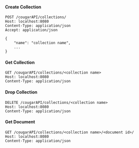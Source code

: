 #### Create Collection
```
POST /cougarAPI/collections/ 
Host: localhost:8080
Content-Type: application/json
Accept: application/json

{
    "name": "collection name",
    ...
}
```
#### Get Collection
```
GET /cougarAPI/collections/<collection name>
Host: localhost:8080
Content-Type: application/json
```

#### Drop Collection
```
DELETE /cougarAPI/collections/<collection name>
Host: localhost:8080
Content-Type: application/json
```

#### Get Document
```
GET /cougarAPI/collections/<collection name>/<document id>/
Host: localhost:8080
Content-Type: application/json
```

